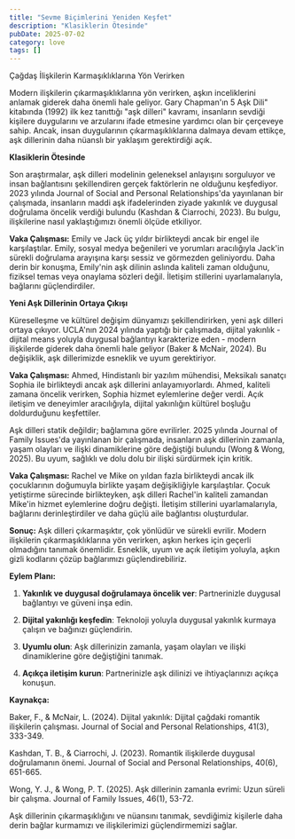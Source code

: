 ```yaml
---
title: "Sevme Biçimlerini Yeniden Keşfet"
description: "Klasiklerin Ötesinde"
pubDate: 2025-07-02
category: love
tags: []
---
```


Çağdaş İlişkilerin Karmaşıklıklarına Yön Verirken

Modern ilişkilerin çıkarmaşıklıklarına yön verirken, aşkın inceliklerini anlamak giderek daha önemli hale geliyor. Gary Chapman'ın 5 Aşk Dili" kitabında (1992) ilk kez tanıttığı "aşk dilleri" kavramı, insanların sevdiği kişilere duygularını ve arzularını ifade etmesine yardımcı olan bir çerçeveye sahip. Ancak, insan duygularının çıkarmaşıklıklarına dalmaya devam ettikçe, aşk dillerinin daha nüanslı bir yaklaşım gerektirdiği açık.

**Klasiklerin Ötesinde**

Son araştırmalar, aşk dilleri modelinin geleneksel anlayışını sorguluyor ve insan bağlantısını şekillendiren gerçek faktörlerin ne olduğunu keşfediyor. 2023 yılında Journal of Social and Personal Relationships'da yayınlanan bir çalışmada, insanların maddi aşk ifadelerinden ziyade yakınlık ve duygusal doğrulama öncelik verdiği bulundu (Kashdan & Ciarrochi, 2023). Bu bulgu, ilişkilerine nasıl yaklaştığımızı önemli ölçüde etkiliyor.

**Vaka Çalışması:** Emily ve Jack üç yıldır birlikteydi ancak bir engel ile karşılaştılar. Emily, sosyal medya beğenileri ve yorumları aracılığıyla Jack'in sürekli doğrulama arayışına karşı sessiz ve görmezden geliniyordu. Daha derin bir konuşma, Emily'nin aşk dilinin aslında kaliteli zaman olduğunu, fiziksel temas veya onaylama sözleri değil. İletişim stillerini uyarlamalarıyla, bağlarını güçlendirdiler.

**Yeni Aşk Dillerinin Ortaya Çıkışı**

Küreselleşme ve kültürel değişim dünyamızı şekillendirirken, yeni aşk dilleri ortaya çıkıyor. UCLA'nın 2024 yılında yaptığı bir çalışmada, dijital yakınlık - dijital means yoluyla duygusal bağlantıyı karakterize eden - modern ilişkilerde giderek daha önemli hale geliyor (Baker & McNair, 2024). Bu değişiklik, aşk dillerimizde esneklik ve uyum gerektiriyor.

**Vaka Çalışması:** Ahmed, Hindistanlı bir yazılım mühendisi, Meksikalı sanatçı Sophia ile birlikteydi ancak aşk dillerini anlayamıyorlardı. Ahmed, kaliteli zamana öncelik verirken, Sophia hizmet eylemlerine değer verdi. Açık iletişim ve deneyimler aracılığıyla, dijital yakınlığın kültürel boşluğu doldurduğunu keşfettiler.

Aşk dilleri statik değildir; bağlamına göre evrilirler. 2025 yılında Journal of Family Issues'da yayınlanan bir çalışmada, insanların aşk dillerinin zamanla, yaşam olayları ve ilişki dinamiklerine göre değiştiği bulundu (Wong & Wong, 2025). Bu uyum, sağlıklı ve dolu dolu bir ilişki sürdürmek için kritik.

**Vaka Çalışması:** Rachel ve Mike on yıldan fazla birlikteydi ancak ilk çocuklarının doğumuyla birlikte yaşam değişikliğiyle karşılaştılar. Çocuk yetiştirme sürecinde birlikteyken, aşk dilleri Rachel'in kaliteli zamandan Mike'in hizmet eylemlerine doğru değişti. İletişim stillerini uyarlamalarıyla, bağlarını derinleştirdiler ve daha güçlü aile bağlantısı oluşturdular.

**Sonuç:** Aşk dilleri çıkarmaşıktır, çok yönlüdür ve sürekli evrilir. Modern ilişkilerin çıkarmaşıklıklarına yön verirken, aşkın herkes için geçerli olmadığını tanımak önemlidir. Esneklik, uyum ve açık iletişim yoluyla, aşkın gizli kodlarını çözüp bağlarımızı güçlendirebiliriz.

**Eylem Planı:**

1. **Yakınlık ve duygusal doğrulamaya öncelik ver**: Partnerinizle duygusal bağlantıyı ve güveni inşa edin.

2. **Dijital yakınlığı keşfedin**: Teknoloji yoluyla duygusal yakınlık kurmaya çalışın ve bağınızı güçlendirin.

3. **Uyumlu olun**: Aşk dillerinizin zamanla, yaşam olayları ve ilişki dinamiklerine göre değiştiğini tanımak.

4. **Açıkça iletişim kurun**: Partnerinizle aşk dilinizi ve ihtiyaçlarınızı açıkça konuşun.

**Kaynakça:**

Baker, F., & McNair, L. (2024). Dijital yakınlık: Dijital çağdaki romantik ilişkilerin çalışması. Journal of Social and Personal Relationships, 41(3), 333-349.

Kashdan, T. B., & Ciarrochi, J. (2023). Romantik ilişkilerde duygusal doğrulamanın önemi. Journal of Social and Personal Relationships, 40(6), 651-665.

Wong, Y. J., & Wong, P. T. (2025). Aşk dillerinin zamanla evrimi: Uzun süreli bir çalışma. Journal of Family Issues, 46(1), 53-72.

Aşk dillerinin çıkarmaşıklığını ve nüansını tanımak, sevdiğimiz kişilerle daha derin bağlar kurmamızı ve ilişkilerimizi güçlendirmemizi sağlar.
